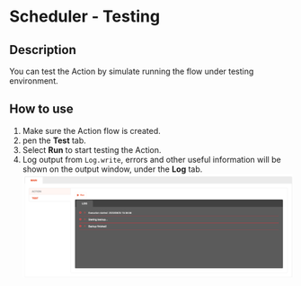# Scheduler - Testing

## Description

You can test the Action by simulate running the flow under testing environment.

## How to use

1. Make sure the Action flow is created.
2. pen the **Test** tab.
3. Select **Run** to start testing the Action.
4. Log output from `Log.write`, errors and other useful information will be shown on the output window, under the **Log** tab.
   ![Test output log](Test-output-log.png)
